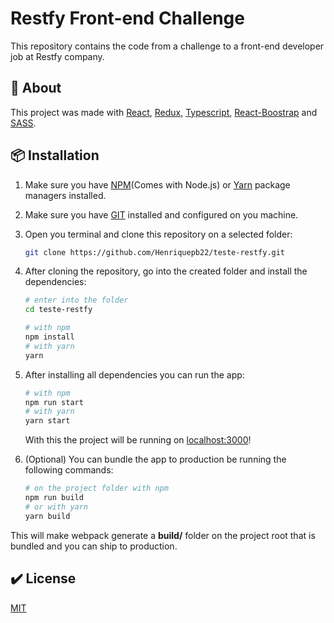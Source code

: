 # Restfy Front-end Challenge

This repository contains the code from a challenge to a front-end developer job at Restfy company.

## :pencil: About

This project was made with [React](https://pt-br.reactjs.org/), [Redux](https://redux.js.org/), [Typescript](https://www.typescriptlang.org/), [React-Boostrap](https://react-bootstrap.github.io/) and [SASS](https://sass-lang.com/).

## :package: Installation

1. Make sure you have [NPM](https://nodejs.org/en/)(Comes with Node.js) or [Yarn](https://yarnpkg.com/) package managers installed.

2. Make sure you have [GIT](https://git-scm.com/) installed and configured on you machine.

3. Open you terminal and clone this repository on a selected folder:
    ```bash
    git clone https://github.com/Henriquepb22/teste-restfy.git
    ```
    
4. After cloning the repository, go into the created folder and install the dependencies:
    ```bash
    # enter into the folder
    cd teste-restfy
    
    # with npm
    npm install
    # with yarn
    yarn
    ```
    
5. After installing all dependencies you can run the app:
    ```bash
    # with npm
    npm run start
    # with yarn
    yarn start
    ```
    
    With this the project will be running on [localhost:3000](http://localhost:3000/)!
    
6. (Optional) You can bundle the app to production be running the following commands:
    ```bash
    # on the project folder with npm
    npm run build
    # or with yarn
    yarn build
    ```
This will make webpack generate a **build/** folder on the project root that is bundled and you can ship to production.

## :heavy_check_mark: License

[MIT](https://github.com/Henriquepb22/teste-restfy/blob/master/LICENSE)

